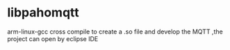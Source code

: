 # libpahomqtt
arm-linux-gcc cross compile to create a  .so file and develop the MQTT ,the project can open by  eclipse IDE 
